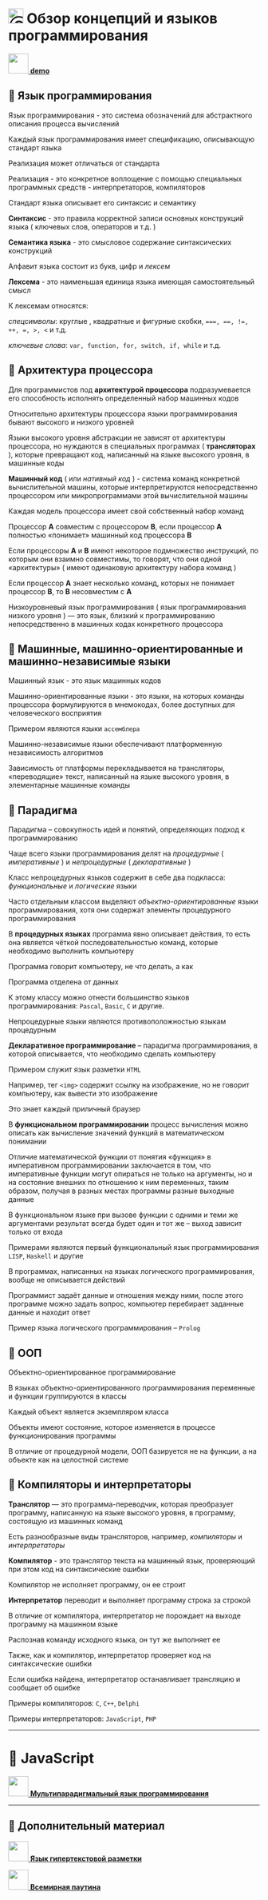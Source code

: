 # <img src="https://avatars2.githubusercontent.com/u/19735284?s=40&v=4" width="30" title="Ⓒ Irina Fylyppova ( garevna ) 2019"/> Обзор концепций и языков программирования

[<img src="https://garevna.github.io/js-samples/images/google-slides-ico.png" height="40"/> **demo**](https://docs.google.com/presentation/d/e/2PACX-1vSpj71UvZmrwHsdtLFOrjXQJADTMosCPAoutK423NIhTR-LviXyhgvm-2z3S8QcyX5GCpHwWSnMPKCg/pub?start=true&loop=true&delayms=10000 "Просмотр презентации")

## 📖 Язык программирования

Язык программирования - это система обозначений для абстрактного описания процесса вычислений

Каждый язык программирования имеет спецификацию, описывающую стандарт языка

Реализация может отличаться от стандарта

Реализация - это конкретное воплощение с помощью специальных программных средств - интерпретаторов, компиляторов

Стандарт языка описывает его синтаксис и семантику

**Синтаксис** - это правила корректной записи основных конструкций языка
( ключевых слов, операторов и т.д. )

**Семантика языка** - это смысловое содержание синтаксических конструкций

Алфавит языка состоит из букв, цифр и *лексем*

**Лексема** - это наименьшая единица языка имеющая самостоятельный смысл

К лексемам относятся:

*спецсимволы*:  круглые , квадратные и фигурные скобки, ```===, ==, !=, ++, =, >, <``` и т.д.

*ключевые слова*: ```var, function, for, switch, if, while``` и т.д.

## 📖 Архитектура процессора

Для программистов под **архитектурой процессора** подразумевается его способность
исполнять определенный набор машинных кодов

Относительно архитектуры процессора языки программирования бывают высокого и низкого уровней

Языки высокого уровня абстракции не зависят от архитектуры процессора,
но нуждаются в специальных программах ( **трансляторах** ),
которые превращают код, написанный на языке высокого уровня, в машинные коды

**Машинный код** ( или *нативный код* ) -  система команд конкретной вычислительной машины,
которые интерпретируются непосредственно процессором или микропрограммами этой вычислительной машины

Каждая модель процессора имеет свой собственный набор команд

Процессор **A** совместим с процессором **B**, если процессор **A** полностью «понимает» машинный код процессора **B**

Если процессоры **A** и **B** имеют некоторое подмножество инструкций, по которым они взаимно совместимы,
то говорят, что они одной «архитектуры» ( имеют одинаковую архитектуру набора команд )

Если процессор **A** знает несколько команд, которых не понимает процессор **B**, то **B** несовместим с **A**

Низкоуровневый язык программирования ( язык программирования низкого уровня ) — это язык,
близкий к программированию непосредственно в машинных кодах конкретного процессора

## 📖 Машинные, машинно-ориентированные и машинно-независимые языки

Машинный язык - это язык машинных кодов

Машинно-ориентированные языки - это языки, на которых команды процессора формулируются в мнемокодах,
более доступных для человеческого восприятия

Примером являются языки ```ассемблера```

Машинно-независимые языки обеспечивают платформенную независимость алгоритмов

Зависимость от платформы перекладывается на трансляторы, «переводящие» текст,
написанный на языке высокого уровня, в элементарные машинные команды

## 📖 Парадигма

Парадигма – совокупность идей и понятий, определяющих подход к программированию

Чаще всего языки программирования делят на *процедурные* ( *императивные* )
и *непроцедурные* ( *декларативные* )

Класс непроцедурных языков содержит в себе два подкласса: *функциональные* и *логические* языки

Часто отдельным классом выделяют *объектно-ориентированные* языки программирования,
хотя они содержат элементы процедурного программирования

В **процедурных языках** программа явно описывает действия,
то есть она является чёткой последовательностью команд,
которые необходимо выполнить компьютеру

Программа говорит компьютеру, не что делать, а как

Программа отделена от данных

К этому классу можно отнести большинство языков программирования: ```Pascal```, ```Basic```, ```C``` и другие.

Непроцедурные языки являются противоположностью языкам процедурным

**Декларативное программирование** – парадигма программирования, в которой описывается,
что необходимо сделать компьютеру

Примером служит язык разметки ```HTML```

Например, тег ```<img>``` содержит ссылку на изображение,
но не говорит компьютеру, как вывести это изображение

Это знает каждый приличный браузер

В **функциональном программировании** процесс вычисления можно описать
как вычисление значений функций в математическом понимании

Отличие математической функции от понятия «функция» в императивном программировании заключается в том,
что императивные функции могут опираться не только на аргументы,
но и на состояние внешних по отношению к ним переменных,
таким образом, получая в разных местах программы разные выходные данные

В функциональном языке при вызове функции с одними и теми же аргументами
результат всегда будет один и тот же – выход зависит только от входа

Примерами являются первый функциональный язык программирования ```LISP```, ```Haskell``` и другие

В программах, написанных на языках логического программирования, вообще не описывается действий

Программист задаёт данные и отношения между ними,
после этого программе можно задать вопрос,
компьютер перебирает заданные данные и находит ответ

Пример языка логического программирования – ```Prolog```

## 📖 ООП

Объектно-ориентированное программирование

В языках объектно-ориентированного программирования переменные и функции группируются в классы

Каждый объект является экземпляром класса

Объекты имеют состояние, которое изменяется в процессе функционирования программы

В отличие от процедурной модели, ООП базируется не на функции,
а на объекте как на целостной системе

## 📖 Компиляторы и интерпретаторы

**Транслятор** — это программа-переводчик, которая преобразует программу, написанную на языке высокого уровня,
в программу, состоящую из машинных команд

Есть разнообразные виды трансляторов, например, *компиляторы* и *интерпретаторы*

**Компилятор** - это транслятор текста на машинный язык, проверяющий при этом код на синтаксические ошибки

Компилятор не исполняет программу, он ее строит

**Интерпретатор** переводит и выполняет программу строка за строкой

В отличие от компилятора, интерпретатор не порождает на выходе программу на машинном языке

Распознав команду исходного языка, он тут же выполняет ее

Также, как и компилятор, интерпретатор проверяет код на синтаксические ошибки

Если ошибка найдена, интерпретатор останавливает трансляцию и сообщает об ошибке

Примеры компиляторов: ```С```, ```С++```, ```Delphi```

Примеры интерпретаторов: ```JavaScript```, ```PHP```

***

# 📖 JavaScript

[<img src="https://garevna.github.io/js-samples/images/google-slides-ico.png" height="40"/> **Мультипарадигмальный язык программирования**](https://docs.google.com/presentation/d/e/2PACX-1vRlJKEbfaL0TBFgKlh-thWxPbddXsbt6_Ml1-aM1OmOAztVHxQ7pKpwqpoovLldfIZ1tmf3P5CLFLaX/pub?start=true&loop=true&delayms=15000 "Просмотр презентации")

***

## 📖 Дополнительный материал

[<img src="https://garevna.github.io/js-samples/images/google-slides-ico.png" height="40"/> **Язык гипертекстовой разметки**](https://docs.google.com/presentation/d/e/2PACX-1vT9NDRlX0YBgJnG8mnfBWUN7amXuTu80kGWfPMwNPT0AgWLZUrL7IwntyHIo2Lp1o6h1HnF3gOZUETC/pub?start=true&loop=true&delayms=30000 "Просмотр презентации")

[<img src="https://garevna.github.io/js-samples/images/google-slides-ico.png" height="40"/> **Всемирная паутина**](https://docs.google.com/presentation/d/e/2PACX-1vQmHcWRjdwPwZbciTavoqSt8hJzjP8ifwx8ktGL5Cr72d66qAg9Y7tADq1n1UpP1iNRucheGd6ZeJmt/pub?start=true&loop=true&delayms=30000 "Просмотр презентации")
